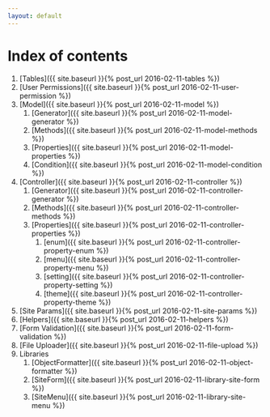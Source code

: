```yaml
---
layout: default
---
```


Index of contents
=================

1. [Tables]({{ site.baseurl }}{% post_url 2016-02-11-tables %})
2. [User Permissions]({{ site.baseurl }}{% post_url 2016-02-11-user-permission %})
3. [Model]({{ site.baseurl }}{% post_url 2016-02-11-model %})
    1. [Generator]({{ site.baseurl }}{% post_url 2016-02-11-model-generator %})
    2. [Methods]({{ site.baseurl }}{% post_url 2016-02-11-model-methods %})
    3. [Properties]({{ site.baseurl }}{% post_url 2016-02-11-model-properties %})
    4. [Condition]({{ site.baseurl }}{% post_url 2016-02-11-model-condition %})
4. [Controller]({{ site.baseurl }}{% post_url 2016-02-11-controller %})
    1. [Generator]({{ site.baseurl }}{% post_url 2016-02-11-controller-generator %})
    2. [Methods]({{ site.baseurl }}{% post_url 2016-02-11-controller-methods %})
    3. [Properties]({{ site.baseurl }}{% post_url 2016-02-11-controller-properties %})
        1. [enum]({{ site.baseurl }}{% post_url 2016-02-11-controller-property-enum %})
        2. [menu]({{ site.baseurl }}{% post_url 2016-02-11-controller-property-menu %})
        3. [setting]({{ site.baseurl }}{% post_url 2016-02-11-controller-property-setting %})
        4. [theme]({{ site.baseurl }}{% post_url 2016-02-11-controller-property-theme %})
5. [Site Params]({{ site.baseurl }}{% post_url 2016-02-11-site-params %})
6. [Helpers]({{ site.baseurl }}{% post_url 2016-02-11-helpers %})
7. [Form Validation]({{ site.baseurl }}{% post_url 2016-02-11-form-validation %})
8. [File Uploader]({{ site.baseurl }}{% post_url 2016-02-11-file-upload %})
9. Libraries
    1. [ObjectFormatter]({{ site.baseurl }}{% post_url 2016-02-11-object-formatter %})
    2. [SiteForm]({{ site.baseurl }}{% post_url 2016-02-11-library-site-form %})
    3. [SiteMenu]({{ site.baseurl }}{% post_url 2016-02-11-library-site-menu %})